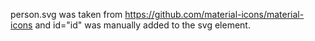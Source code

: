 person.svg was taken from https://github.com/material-icons/material-icons and id="id" was manually added to the svg element.